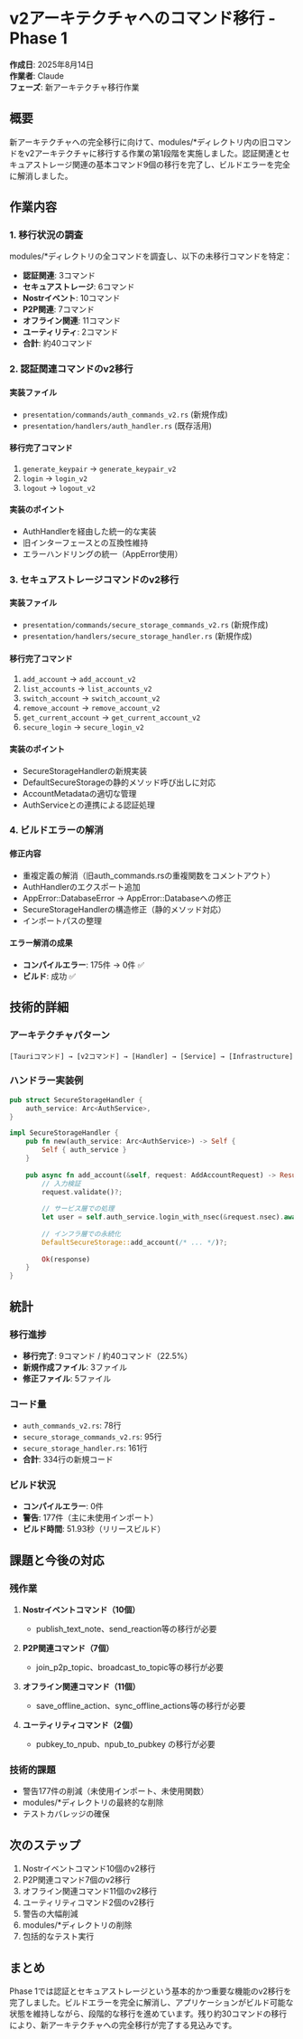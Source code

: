 # v2アーキテクチャへのコマンド移行 - Phase 1

**作成日**: 2025年8月14日  
**作業者**: Claude  
**フェーズ**: 新アーキテクチャ移行作業

## 概要

新アーキテクチャへの完全移行に向けて、modules/*ディレクトリ内の旧コマンドをv2アーキテクチャに移行する作業の第1段階を実施しました。認証関連とセキュアストレージ関連の基本コマンド9個の移行を完了し、ビルドエラーを完全に解消しました。

## 作業内容

### 1. 移行状況の調査

modules/*ディレクトリの全コマンドを調査し、以下の未移行コマンドを特定：

- **認証関連**: 3コマンド
- **セキュアストレージ**: 6コマンド
- **Nostrイベント**: 10コマンド
- **P2P関連**: 7コマンド
- **オフライン関連**: 11コマンド
- **ユーティリティ**: 2コマンド
- **合計**: 約40コマンド

### 2. 認証関連コマンドのv2移行

#### 実装ファイル
- `presentation/commands/auth_commands_v2.rs` (新規作成)
- `presentation/handlers/auth_handler.rs` (既存活用)

#### 移行完了コマンド
1. `generate_keypair` → `generate_keypair_v2`
2. `login` → `login_v2`
3. `logout` → `logout_v2`

#### 実装のポイント
- AuthHandlerを経由した統一的な実装
- 旧インターフェースとの互換性維持
- エラーハンドリングの統一（AppError使用）

### 3. セキュアストレージコマンドのv2移行

#### 実装ファイル
- `presentation/commands/secure_storage_commands_v2.rs` (新規作成)
- `presentation/handlers/secure_storage_handler.rs` (新規作成)

#### 移行完了コマンド
1. `add_account` → `add_account_v2`
2. `list_accounts` → `list_accounts_v2`
3. `switch_account` → `switch_account_v2`
4. `remove_account` → `remove_account_v2`
5. `get_current_account` → `get_current_account_v2`
6. `secure_login` → `secure_login_v2`

#### 実装のポイント
- SecureStorageHandlerの新規実装
- DefaultSecureStorageの静的メソッド呼び出しに対応
- AccountMetadataの適切な管理
- AuthServiceとの連携による認証処理

### 4. ビルドエラーの解消

#### 修正内容
- 重複定義の解消（旧auth_commands.rsの重複関数をコメントアウト）
- AuthHandlerのエクスポート追加
- AppError::DatabaseError → AppError::Databaseへの修正
- SecureStorageHandlerの構造修正（静的メソッド対応）
- インポートパスの整理

#### エラー解消の成果
- **コンパイルエラー**: 175件 → 0件 ✅
- **ビルド**: 成功 ✅

## 技術的詳細

### アーキテクチャパターン
```
[Tauriコマンド] → [v2コマンド] → [Handler] → [Service] → [Infrastructure]
```

### ハンドラー実装例
```rust
pub struct SecureStorageHandler {
    auth_service: Arc<AuthService>,
}

impl SecureStorageHandler {
    pub fn new(auth_service: Arc<AuthService>) -> Self {
        Self { auth_service }
    }
    
    pub async fn add_account(&self, request: AddAccountRequest) -> Result<AddAccountResponse, AppError> {
        // 入力検証
        request.validate()?;
        
        // サービス層での処理
        let user = self.auth_service.login_with_nsec(&request.nsec).await?;
        
        // インフラ層での永続化
        DefaultSecureStorage::add_account(/* ... */)?;
        
        Ok(response)
    }
}
```

## 統計

### 移行進捗
- **移行完了**: 9コマンド / 約40コマンド（22.5%）
- **新規作成ファイル**: 3ファイル
- **修正ファイル**: 5ファイル

### コード量
- `auth_commands_v2.rs`: 78行
- `secure_storage_commands_v2.rs`: 95行
- `secure_storage_handler.rs`: 161行
- **合計**: 334行の新規コード

### ビルド状況
- **コンパイルエラー**: 0件
- **警告**: 177件（主に未使用インポート）
- **ビルド時間**: 51.93秒（リリースビルド）

## 課題と今後の対応

### 残作業
1. **Nostrイベントコマンド（10個）**
   - publish_text_note、send_reaction等の移行が必要
   
2. **P2P関連コマンド（7個）**
   - join_p2p_topic、broadcast_to_topic等の移行が必要
   
3. **オフライン関連コマンド（11個）**
   - save_offline_action、sync_offline_actions等の移行が必要
   
4. **ユーティリティコマンド（2個）**
   - pubkey_to_npub、npub_to_pubkey の移行が必要

### 技術的課題
- 警告177件の削減（未使用インポート、未使用関数）
- modules/*ディレクトリの最終的な削除
- テストカバレッジの確保

## 次のステップ

1. Nostrイベントコマンド10個のv2移行
2. P2P関連コマンド7個のv2移行
3. オフライン関連コマンド11個のv2移行
4. ユーティリティコマンド2個のv2移行
5. 警告の大幅削減
6. modules/*ディレクトリの削除
7. 包括的なテスト実行

## まとめ

Phase 1では認証とセキュアストレージという基本的かつ重要な機能のv2移行を完了しました。ビルドエラーを完全に解消し、アプリケーションがビルド可能な状態を維持しながら、段階的な移行を進めています。残り約30コマンドの移行により、新アーキテクチャへの完全移行が完了する見込みです。